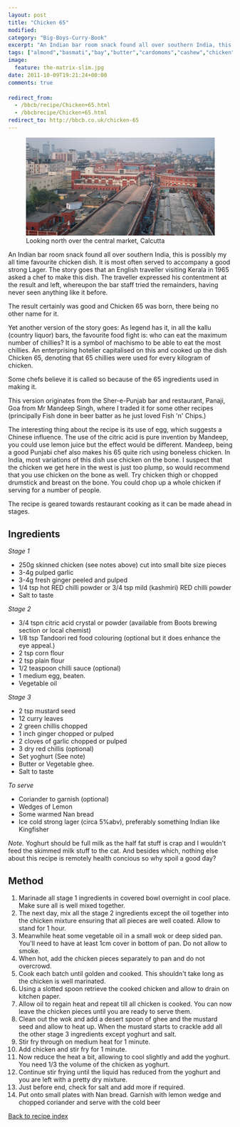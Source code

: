 ```yaml
---
layout: post
title: "Chicken 65"
modified:
category: "Big-Boys-Curry-Book"
excerpt: "An Indian bar room snack found all over southern India, this is possibly my all"
tags: ["almond","basmati","bay","butter","cardomoms","cashew","chicken","cinnamon","cloves","cumin","ghee","lamb","mace","nuts","pepper","rice","saffron","turmeric"]
image:
  feature: the-matrix-slim.jpg
date: 2011-10-09T19:21:24+00:00
comments: true

redirect_from: 
  - /bbcb/recipe/Chicken+65.html
  - /bbcbrecipe/Chicken+65.html
redirect_to: http://bbcb.co.uk/chicken-65
---
```


<figure>
    <a href="/images/bbcb/photo21_18.jpg" alt="Market, Calcutta, India" title="Market, Calcutta, India &#169; Ashley Kitson 13/09/2011"><img src="/images/bbcb/photo21_18.jpg"/></a>
    <figcaption>Looking north over the central market, Calcutta</figcaption>
</figure>

An Indian bar room snack found all over southern India, this is possibly my all 
time favourite chicken dish. It is most often served to accompany a good strong 
Lager. The story goes that an English traveller visiting Kerala in 1965 asked a 
chef to make this dish. The traveller expressed his contentment at the result 
and left, whereupon the bar staff tried the remainders, having never seen 
anything like it before. 

The result certainly was good and Chicken 65 was born, there being no other name 
for it.

Yet another version of the story goes: As legend has it, in all the kallu 
(country liquor) bars, the favourite food fight is: who can eat the maximum number 
of chillies? It is a symbol of machismo to be able to eat the most chillies. 
An enterprising hotelier capitalised on this and cooked up the dish Chicken 65, 
denoting that 65 chillies were used for every kilogram of chicken. 

Some chefs believe it is called so because of the 65 ingredients used in making it.

This version originates from the Sher-e-Punjab bar and restaurant, Panaji, Goa 
from Mr Mandeep Singh, where I traded it for some other recipes 
(principally Fish done in beer batter as he just loved Fish 'n' Chips.) 

The interesting thing about the recipe is its use of egg, which suggests a 
Chinese influence. The use of the citric acid is pure invention by Mandeep, 
you could use lemon juice but the effect would be different. Mandeep, 
being a good Punjabi chef also makes his 65 quite rich using boneless chicken. 
In India, most variations of this dish use chicken on the bone. I suspect that 
the chicken we get here in the west is just too plump, so would recommend that 
you use chicken on the bone as well. Try chicken thigh or chopped drumstick and 
breast on the bone. You could chop up a whole chicken if serving for a number of people. 

The recipe is geared towards restaurant cooking as it can be made ahead in stages.
        
## Ingredients
        
<p><i>Stage 1</i></p>
<ul><li>250g skinned chicken (see notes above) cut into small bite size pieces</li><li>3-4g pulped garlic</li><li>3-4g fresh ginger peeled and pulped </li><li>1/4 tsp hot RED chilli powder or 3/4 tsp mild (kashmiri) RED chilli powder</li><li>Salt to taste</li></ul><p><i>Stage 2</i></p><ul><li>3/4 tspn citric acid crystal or powder (available from Boots brewing section or local  chemist)</li><li>1/8 tsp Tandoori red food colouring (optional but it does enhance the eye appeal.)</li><li>2 tsp corn flour</li><li>2 tsp plain flour</li><li>1/2 teaspoon chilli sauce (optional)</li><li>1 medium egg, beaten.</li><li>Vegetable oil</li></ul><p><i>Stage 3</i></p><ul><li>2 tsp mustard seed</li><li>12 curry leaves</li><li>2 green chillis chopped</li><li>1 inch ginger chopped or pulped</li><li>2 cloves of garlic chopped or pulped</li><li>3 dry red chillis (optional)</li><li>Set yoghurt (See note)</li><li>Butter or Vegetable ghee.</li><li>Salt to taste</li></ul><p><i>To serve</i></p><ul><li>Coriander to garnish (optional)</li><li>Wedges of Lemon</li><li>Some warmed Nan bread </li><li>Ice cold strong lager (circa 5%abv), preferably something Indian like Kingfisher </li></ul>  <p><em>Note.</em> Yoghurt should be full milk as the half fat stuff is crap and I wouldn't feed the skimmed milk stuff to the cat. And besides which, nothing else about this recipe is remotely health concious so why spoil a good day?</p>
        
## Method

<ol><li>Marinade all stage 1 ingredients in covered bowl overnight in cool place. Make sure all is well mixed together.</li><li>The next day, mix all the stage 2 ingredients except the oil together into the chicken mixture ensuring that all pieces are well coated. Allow to stand for 1 hour.</li><li>Meanwhile heat some vegetable oil in a small wok or deep sided pan. You'll need to have at least 1cm cover in bottom of pan. Do not allow to smoke.</li><li>When hot, add the chicken pieces separately to pan and do not overcrowd.</li><li>Cook each batch until golden and cooked. This shouldn't take long as the chicken is well marinated.</li><li>Using a slotted spoon retrieve the cooked chicken and allow to drain on kitchen paper.</li><li>Allow oil to regain heat and repeat till all chicken is cooked. You can now leave the chicken pieces until you are ready to serve them.</li><li>Clean out the wok and add a desert spoon of ghee and the mustard seed and allow to heat up. When the mustard starts to crackle add all the other stage 3 ingredients except yoghurt and salt.</li><li>Stir fry through on medium heat for 1 minute.</li><li>Add chicken and stir fry for 1 minute.</li><li>Now reduce the heat a bit, allowing to cool slightly and add the yoghurt. You need 1/3 the volume of the chicken as yoghurt.</li><li>Continue stir frying until the liquid has reduced from the yoghurt and you are left with a pretty dry mixture.</li><li>Just before end, check for salt and add more if required.</li><li>Put onto small plates with Nan bread. Garnish with lemon wedge and chopped coriander and serve with the cold beer</li></ol>   

<a href="/bbcb">Back to recipe index</a>      